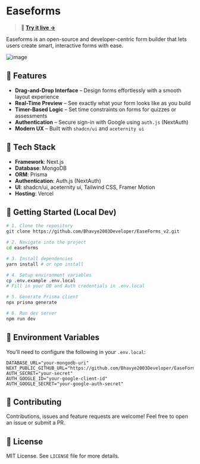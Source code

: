 
# Easeforms

> **🚀 [Try it live →](https://easeforms.vercel.app/)**

Easeforms is an open-source  and developer-centric form builder that lets users create smart, interactive forms with ease.

![image](https://github.com/user-attachments/assets/2adef77f-573d-475a-ae68-16516ae657ca)

## 🌟 Features

-   **Drag-and-Drop Interface** – Design forms effortlessly with a smooth layout experience
-   **Real-Time Preview** – See exactly what your form looks like as you build
-   **Timer-Based Logic** – Set time constraints on forms for quizzes or assessments
-   **Authentication** – Secure sign-in with Google using `auth.js` (NextAuth)
-   **Modern UX** – Built with `shadcn/ui` and `aceternity ui`

## 🧱 Tech Stack

-   **Framework**: Next.js
-   **Database**: MongoDB
-   **ORM**: Prisma
-   **Authentication**: Auth.js (NextAuth)
-   **UI**: shadcn/ui, aceternity ui, Tailwind CSS, Framer Motion
-   **Hosting**: Vercel

## 🚀 Getting Started (Local Dev)

```bash
# 1. Clone the repository
git clone https://github.com/Bhavye2003Developer/EaseForms_v2.git

# 2. Navigate into the project
cd easeforms

# 3. Install dependencies
yarn install # or npm install

# 4. Setup environment variables
cp .env.example .env.local
# Fill in your DB and Auth credentials in .env.local

# 5. Generate Prisma client
npx prisma generate

# 6. Run dev server
npm run dev

```

## 🔐 Environment Variables

You'll need to configure the following in your `.env.local`:

```env
DATABASE_URL="your-mongodb-uri"
NEXT_PUBLIC_GITHUB_URL="https://github.com/Bhavye2003Developer/EaseForms_v2.git"
AUTH_SECRET="your-secret"
AUTH_GOOGLE_ID="your-google-client-id"
AUTH_GOOGLE_SECRET="your-google-auth-secret"

```

## 🤝 Contributing

Contributions, issues and feature requests are welcome! Feel free to open an issue or submit a PR.

## 📄 License

MIT License. See `LICENSE` file for more details.
